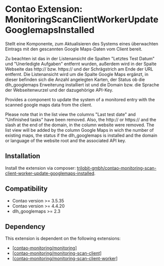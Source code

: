 Contao Extension: MonitoringScanClientWorkerUpdateGooglemapsInstalled
===============================================================

Stellt eine Komponente, zum Aktualisieren des Systems eines überwachten Eintrags mit den gescannten Google Maps-Daten vom Client bereit.

Zu beachten ist das in der Listenansicht die Spalten "Letztes Test Datum" und "Unerledigte Aufgaben" entfernt wurden, außerdem wird in der Spalte Webseite
das http:// bzw. https:// und der Schrägstrich am Ende der URL entfernt. Die Listenansicht wird um die Spalte Google Maps ergänzt, in dieser befinden sich die Anzahl angelegten
Karten, der Status ob die dlh_googlemaps Erweiterung installiert ist und die Domain bzw. die Sprache der Webseitenwurzel und der dazugehörige API-Key.


Provides a component to update the system of a monitored entry with the scanned google maps data from the client.

Please note that in the list view the columns "Last test date" and "Unfinished tasks" have been removed. Also, the http:// or https:// and the slash at the end of the domain,
in the column website were removed. The list view will be added by the column Google Maps in wich the number of existing maps, the status if the dlh_googlemaps is installed and
the domain or language of the website root and the associated API key.


Installation
------------

Install the extension via composer: [trilobit-gmbh/contao-monitoring-scan-client-worker-update-googlemaps-installed](https://packagist.org/packages/trilobit-gmbh/contao-monitoring-scan-client-worker-update-googlemaps-installed).


Compatibility
-------------

- Contao version >= 3.5.35
- Contao version >= 4.4.20
- dlh_googlemaps >= 2.3


Dependency
----------

This extension is dependent on the following extensions:

- [[contao-monitoring/monitoring]](https://packagist.org/packages/contao-monitoring/monitoring)
- [[contao-monitoring/monitoring-scan-client]](https://packagist.org/packages/contao-monitoring/monitoring-scan-client)
- [[contao-monitoring/monitoring-scan-client-worker]](https://packagist.org/packages/contao-monitoring/monitoring-scan-client-worker)

